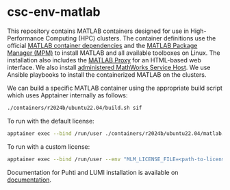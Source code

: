 # csc-env-matlab

This repository contains MATLAB containers designed for use in High-Performance Computing (HPC) clusters.
The container definitions use the official [MATLAB container dependencies](https://github.com/mathworks-ref-arch/container-images) and the [MATLAB Package Manager (MPM)](https://github.com/mathworks-ref-arch/matlab-dockerfile) to install MATLAB and all available toolboxes on Linux.
The installation also includes the [MATLAB Proxy](https://github.com/mathworks/matlab-proxy) for an HTML-based web interface.
We also install [administered MathWorks Service Host](https://github.com/mathworks-ref-arch/administer-mathworks-service-host/).
We use Ansible playbooks to install the containerized MATLAB on the clusters.

We can build a specific MATLAB container using the appropriate build script which uses Apptainer internally as follows:

```bash
./containers/r2024b/ubuntu22.04/build.sh sif
```

To run with the default license:

```bash
apptainer exec --bind /run/user ./containers/r2024b/ubuntu22.04/matlab.sif matlab
```

To run with a custom license:

```bash
apptainer exec --bind /run/user --env "MLM_LICENSE_FILE=<path-to-license>" ./containers/r2024b/ubuntu22.04/matlab.sif matlab
```

Documentation for Puhti and LUMI installation is available on [documentation](https://docs.csc.fi/apps/matlab/).
